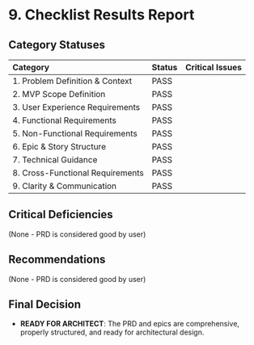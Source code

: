 # 9. Checklist Results Report

## Category Statuses

| Category                         | Status | Critical Issues |
| :------------------------------- | :----- | :-------------- |
| 1. Problem Definition & Context  | PASS   |                 |
| 2. MVP Scope Definition          | PASS   |                 |
| 3. User Experience Requirements  | PASS   |                 |
| 4. Functional Requirements       | PASS   |                 |
| 5. Non-Functional Requirements   | PASS   |                 |
| 6. Epic & Story Structure        | PASS   |                 |
| 7. Technical Guidance            | PASS   |                 |
| 8. Cross-Functional Requirements | PASS   |                 |
| 9. Clarity & Communication       | PASS   |                 |

## Critical Deficiencies

(None - PRD is considered good by user)

## Recommendations

(None - PRD is considered good by user)

## Final Decision

- **READY FOR ARCHITECT**: The PRD and epics are comprehensive, properly structured, and ready for architectural design.
